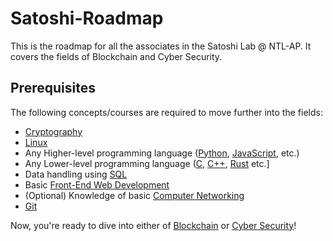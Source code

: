 # Satoshi-Roadmap
This is the roadmap for all the associates in the Satoshi Lab @ NTL-AP. It covers the fields of Blockchain and Cyber Security.

## Prerequisites
The following concepts/courses are required to move further into the fields:
* [Cryptography](https://www.coursera.org/learn/crypto)
* [Linux](https://www.edx.org/course/introduction-to-linux)
* Any Higher-level programming language ([Python](https://docs.python.org/3/tutorial/), [JavaScript](https://learn.freecodecamp.org/javascript-algorithms-and-data-structures/basic-javascript), etc.)
* Any Lower-level programming language ([C](https://www.learn-c.org/), [C++](https://www.learncpp.com/), [Rust](https://doc.rust-lang.org/book/) etc.]
* Data handling using [SQL](https://sqlbolt.com)
* Basic [Front-End Web Development](https://learn.freecodecamp.org/)
* (Optional) Knowledge of basic [Computer Networking](https://www.geeksforgeeks.org/computer-network-tutorials/)
* [Git](https://readwrite.com/2013/09/30/understanding-github-a-journey-for-beginners-part-1/)

Now, you're ready to dive into either of [Blockchain](Blockchain.md) or [Cyber Security](CyberSec.md)!
